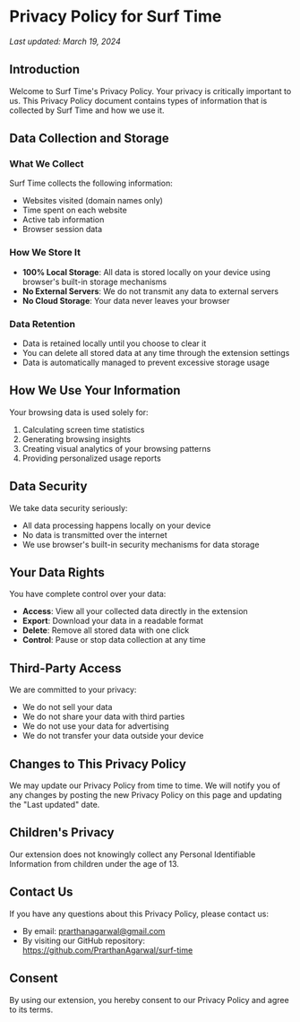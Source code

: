 # Privacy Policy for Surf Time

*Last updated: March 19, 2024*

## Introduction

Welcome to Surf Time's Privacy Policy. Your privacy is critically important to us. This Privacy Policy document contains types of information that is collected by Surf Time and how we use it.

## Data Collection and Storage

### What We Collect
Surf Time collects the following information:
- Websites visited (domain names only)
- Time spent on each website
- Active tab information
- Browser session data

### How We Store It
- **100% Local Storage**: All data is stored locally on your device using browser's built-in storage mechanisms
- **No External Servers**: We do not transmit any data to external servers
- **No Cloud Storage**: Your data never leaves your browser

### Data Retention
- Data is retained locally until you choose to clear it
- You can delete all stored data at any time through the extension settings
- Data is automatically managed to prevent excessive storage usage

## How We Use Your Information

Your browsing data is used solely for:
1. Calculating screen time statistics
2. Generating browsing insights
3. Creating visual analytics of your browsing patterns
4. Providing personalized usage reports

## Data Security

We take data security seriously:
- All data processing happens locally on your device
- No data is transmitted over the internet
- We use browser's built-in security mechanisms for data storage

## Your Data Rights

You have complete control over your data:
- **Access**: View all your collected data directly in the extension
- **Export**: Download your data in a readable format
- **Delete**: Remove all stored data with one click
- **Control**: Pause or stop data collection at any time

## Third-Party Access

We are committed to your privacy:
- We do not sell your data
- We do not share your data with third parties
- We do not use your data for advertising
- We do not transfer your data outside your device

## Changes to This Privacy Policy

We may update our Privacy Policy from time to time. We will notify you of any changes by posting the new Privacy Policy on this page and updating the "Last updated" date.

## Children's Privacy

Our extension does not knowingly collect any Personal Identifiable Information from children under the age of 13.

## Contact Us

If you have any questions about this Privacy Policy, please contact us:
- By email: prarthanagarwal@gmail.com
- By visiting our GitHub repository: https://github.com/PrarthanAgarwal/surf-time

## Consent

By using our extension, you hereby consent to our Privacy Policy and agree to its terms. 
